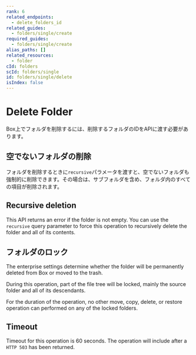 ```yaml
---
rank: 6
related_endpoints:
  - delete_folders_id
related_guides:
  - folders/single/create
required_guides:
  - folders/single/create
alias_paths: []
related_resources:
  - folder
cId: folders
scId: folders/single
id: folders/single/delete
isIndex: false
---
```

# Delete Folder

Box上でフォルダを削除するには、削除するフォルダのIDをAPIに渡す必要があります。

<Samples id="delete_folders_id">

</Samples>

## 空でないフォルダの削除

フォルダを削除するときに`recursive`パラメータを渡すと、空でないフォルダも強制的に削除できます。その場合は、サブフォルダを含め、フォルダ内のすべての項目が削除されます。

## Recursive deletion

This API returns an error if the folder is not empty. You can use the `recursive` query parameter to force this operation to recursively delete the folder and all of its contents.

## フォルダのロック

The enterprise settings determine whether the folder will be permanently deleted from Box or moved to the trash.

During this operation, part of the file tree will be locked, mainly the source folder and all of its descendants.

For the duration of the operation, no other move, copy, delete, or restore operation can performed on any of the locked folders.

## Timeout

Timeout for this operation is 60 seconds. The operation will include after a `HTTP 503` has been returned.
